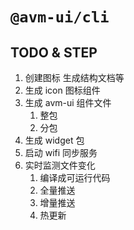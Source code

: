 # `@avm-ui/cli`

## TODO & STEP
1. 创建图标 生成结构文档等
2. 生成 icon 图标组件
3. 生成 avm-ui 组件文件
   1. 整包
   2. 分包
4. 生成 widget 包
5. 启动 wifi 同步服务
6. 实时监测文件变化
   1. 编译成可运行代码
   2. 全量推送 
   3. 增量推送
   4. 热更新


